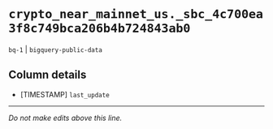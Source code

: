 # `crypto_near_mainnet_us._sbc_4c700ea3f8c749bca206b4b724843ab0`
`bq-1` | `bigquery-public-data`

## Column details
* [TIMESTAMP] `last_update`

-------------------------------------------------------------------------------
*Do not make edits above this line.*
